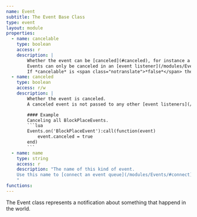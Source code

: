```yaml
---
name: Event
subtitle: The Event Base Class
type: event
layout: module
properties:
  - name: cancelable
    type: boolean
    access: r
    description: |
        Whether the event can be [canceled](#canceled), for instance a [BlockPlaceEvent](/modules/BlockPlaceEvent) is *cancelable*, but a [SwingArmEvent](/modules/SwingArmEvent) is not.
        Events can only be canceled in an [event listener](/modules/Events#subscribe).
        If *cancelable* is <span class="notranslate">*false*</span> then setting [canceled](#canceled) results in an error.
  - name: canceled
    type: boolean
    access: r/w
    description: |
        Whether the event is canceled.
        A canceled event is not passed to any other [event listeners](/modules/Events#subscribe) or [EventQueues](/modules/EventQueue) and does not affect the world.

        #### Example
        Canceling all BlockPlaceEvents.
        ```lua
        Events.on('BlockPlaceEvent'):call(function(event)
            event.canceled = true
        end)
        ```
  - name: name
    type: string
    access: r
    description: "The name of this kind of event.
    Use this name to [connect an event queue](/modules/Events/#connect) to the event source for events of this kind.
    "
functions:
---
```


The <span class="notranslate">Event</span> class represents a notification about something that happend in the world.
